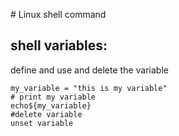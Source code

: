 ﻿﻿﻿﻿﻿﻿# Linux shell command## shell variables:  define and use and delete the variable     my_variable = "this is my variable"    # print my variable    echo${my_variable}    #delete variable    unset variable